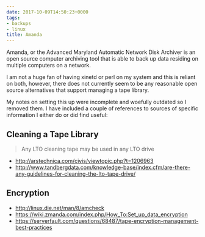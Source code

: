 ```yaml
---
date: 2017-10-09T14:50:23+0000
tags:
- backups
- linux
title: Amanda
---
```


Amanda, or the Advanced Maryland Automatic Network Disk Archiver is an open
source computer archiving tool that is able to back up data residing on
multiple computers on a network.

I am not a huge fan of having xinetd or perl on my system and this is reliant
on both, however, there does not currently seem to be any reasonable open
source alternatives that support managing a tape library.

My notes on setting this up were incomplete and woefully outdated so I removed
them. I have included a couple of references to sources of specific information
I either do or did find useful:

## Cleaning a Tape Library

> Any LTO cleaning tape may be used in any LTO drive

* http://arstechnica.com/civis/viewtopic.php?t=1206963
* http://www.tandbergdata.com/knowledge-base/index.cfm/are-there-any-guidelines-for-cleaning-the-lto-tape-drive/

## Encryption

* http://linux.die.net/man/8/amcheck
* https://wiki.zmanda.com/index.php/How_To:Set_up_data_encryption
* https://serverfault.com/questions/68487/tape-encryption-management-best-practices
